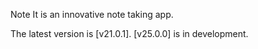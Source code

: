 Note It is an innovative note taking app.

The latest version is [v21.0.1]. [v25.0.0] is in development.
